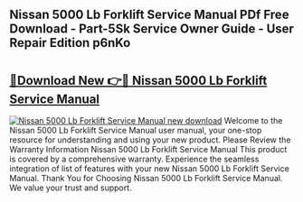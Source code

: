 ## Nissan 5000 Lb Forklift Service Manual PDf Free Download - Part-5Sk Service Owner Guide - User Repair Edition p6nKo

# <h2><a href="http://bc48774.oget.top/?id=Nissan+5000+Lb+Forklift+Service+Manual">🔗Download New 👉🔴 Nissan 5000 Lb Forklift Service Manual</a></h2>

[![Nissan 5000 Lb Forklift Service Manual new download](https://i.imgur.com/5g1atiW.png)](http://bc48774.oget.top/?id=Nissan+5000+Lb+Forklift+Service+Manual)
Welcome to the Nissan 5000 Lb Forklift Service Manual user manual, your one-stop resource for understanding and using your new product. Please Review the Warranty Information Nissan 5000 Lb Forklift Service Manual This product is covered by a comprehensive warranty. Experience the seamless integration of list of features with your new Nissan 5000 Lb Forklift Service Manual. Thank You for Choosing Nissan 5000 Lb Forklift Service Manual. We value your trust and support.
